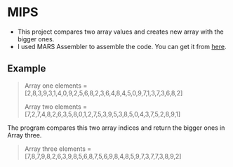# MIPS
- This project compares two array values and creates new array with the bigger ones.
- I used MARS Assembler to assemble the code. You can get it from [here](http://courses.missouristate.edu/kenvollmar/mars/).

## Example
> Array one elements = [2,8,3,9,3,1,4,0,9,2,5,6,8,2,3,6,4,8,4,5,0,9,7,1,3,7,3,6,8,2]
>
> Array two elements = [7,2,7,4,8,2,6,3,5,8,0,1,2,7,5,3,9,5,3,8,5,0,4,3,7,5,2,8,9,1]

The program compares this two array indices and return the bigger ones in Array three.

> Array three elements = [7,8,7,9,8,2,6,3,9,8,5,6,8,7,5,6,9,8,4,8,5,9,7,3,7,7,3,8,9,2]
